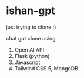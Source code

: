 # ishan-gpt

just trying to clone :)

chat gpt clone using

1. Open AI API
2. Flask (python)
3. Javascript
4. Tailwind CSS
   5, MongoDB
